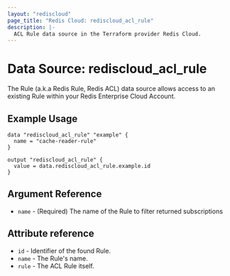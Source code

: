 ```yaml
---
layout: "rediscloud"
page_title: "Redis Cloud: rediscloud_acl_rule"
description: |-
  ACL Rule data source in the Terraform provider Redis Cloud.
---
```


# Data Source: rediscloud_acl_rule

The Rule (a.k.a Redis Rule, Redis ACL) data source allows access to an existing Rule within your Redis Enterprise Cloud Account.

## Example Usage

```hcl
data "rediscloud_acl_rule" "example" {
  name = "cache-reader-rule"
}

output "rediscloud_acl_rule" {
  value = data.rediscloud_acl_rule.example.id
}
```

## Argument Reference

* `name` - (Required) The name of the Rule to filter returned subscriptions

## Attribute reference

* `id` - Identifier of the found Rule.
* `name` - The Rule's name.
* `rule` - The ACL Rule itself.

